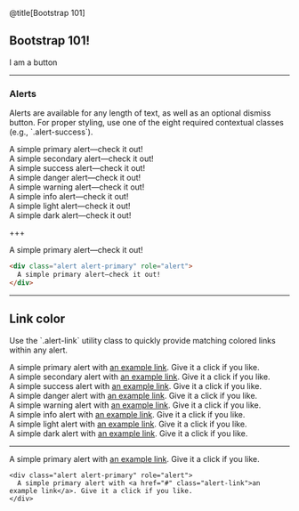 @title[Bootstrap 101]

## Bootstrap 101!

<div class="btn btn-primary">I am a button</div>

---

### Alerts

<p class="default">
  Alerts are available for any length of text, as well as an optional dismiss
  button. For proper styling, use one of the eight required contextual classes
  (e.g., `.alert-success`).
</p>

<div class="alert alert-primary" role="alert">
  A simple primary alert—check it out!
</div>
<div class="alert alert-secondary" role="alert">
  A simple secondary alert—check it out!
</div>
<div class="alert alert-success" role="alert">
  A simple success alert—check it out!
</div>
<div class="alert alert-danger" role="alert">
  A simple danger alert—check it out!
</div>
<div class="alert alert-warning" role="alert">
  A simple warning alert—check it out!
</div>
<div class="alert alert-info" role="alert">
  A simple info alert—check it out!
</div>
<div class="alert alert-light" role="alert">
  A simple light alert—check it out!
</div>
<div class="alert alert-dark" role="alert">
  A simple dark alert—check it out!
</div>

+++

<div class="alert alert-primary" role="alert">
  A simple primary alert—check it out!
</div>

```html
<div class="alert alert-primary" role="alert">
  A simple primary alert—check it out!
</div>
```

---

## Link color

<p class="default">
  Use the `.alert-link` utility class to quickly provide matching colored links
  within any alert.
</p>

<div class="alert alert-primary" role="alert">
  A simple primary alert with <a href="#" class="alert-link">an example link</a>. Give it a click if you like.
</div>
<div class="alert alert-secondary" role="alert">
  A simple secondary alert with <a href="#" class="alert-link">an example link</a>. Give it a click if you like.
</div>
<div class="alert alert-success" role="alert">
  A simple success alert with <a href="#" class="alert-link">an example link</a>. Give it a click if you like.
</div>
<div class="alert alert-danger" role="alert">
  A simple danger alert with <a href="#" class="alert-link">an example link</a>. Give it a click if you like.
</div>
<div class="alert alert-warning" role="alert">
  A simple warning alert with <a href="#" class="alert-link">an example link</a>. Give it a click if you like.
</div>
<div class="alert alert-info" role="alert">
  A simple info alert with <a href="#" class="alert-link">an example link</a>. Give it a click if you like.
</div>
<div class="alert alert-light" role="alert">
  A simple light alert with <a href="#" class="alert-link">an example link</a>. Give it a click if you like.
</div>
<div class="alert alert-dark" role="alert">
  A simple dark alert with <a href="#" class="alert-link">an example link</a>. Give it a click if you like.
</div>

---

<div class="alert alert-primary" role="alert">
  A simple primary alert with <a href="#" class="alert-link">an example link</a>. Give it a click if you like.
</div>

```
<div class="alert alert-primary" role="alert">
  A simple primary alert with <a href="#" class="alert-link">an example link</a>. Give it a click if you like.
</div>
```
